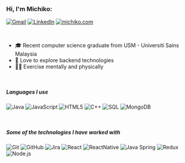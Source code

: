### Hi, I'm Michiko:

<!--
**michikochew98/michikochew98** is a ✨ _special_ ✨ repository because its `README.md` (this file) appears on your GitHub profile.

Here are some ideas to get you started:

- 🔭 I’m currently working on ...
- 🌱 I’m currently learning ...
- 👯 I’m looking to collaborate on ...
- 🤔 I’m looking for help with ...
- 💬 Ask me about ...
- 📫 How to reach me: ...
- 😄 Pronouns: ...
- ⚡ Fun fact: ...
-->

[![Gmail](https://img.shields.io/badge/Gmail-D14836?style=for-the-badge&logo=gmail&logoColor=white)](mailto:michikochew98@gmail.com)
[![LinkedIn](https://img.shields.io/badge/LinkedIn-0077B5?style=for-the-badge&logo=linkedin&logoColor=white)](https://www.linkedin.com/in/chew-mi-chi-ko-2795381b4/)
[![michiko.com](https://img.shields.io/badge/-website-orange?style=for-the-badge)](https://michikochew98.github.io/Canvas-Game-Portfolio/)

<br>

- 🎓 Recent computer science graduate from USM - Universiti Sains Malaysia
- 🌱 Love to explore backend technologies 
- 💪🏼 Exercise mentally and physically

<br>

##### Languages I use

![Java](https://img.shields.io/badge/-Java-000000?style=for-the-badge&logo=java)
![JavaScript](https://img.shields.io/badge/-JavaScript-000000?style=for-the-badge&logo=javascript)
![HTML5](https://img.shields.io/badge/-HTML5-000000?style=for-the-badge&logo=html5)
![C++](https://img.shields.io/badge/-C++-000000?style=for-the-badge&logo=c%2B%2B)
![SQL](https://img.shields.io/badge/-SQL-000000?style=for-the-badge&logo=postgresql)
![MongoDB](https://img.shields.io/badge/MongoDB-4EA94B?style=for-the-badge&logo=mongodb)

<br>

##### Some of the technologies I have worked with

![Git](https://img.shields.io/badge/-Git-222222?style=for-the-badge&logo=git&logoColor=F05032)
![GitHub](https://img.shields.io/badge/-GitHub-222222?style=for-the-badge&logo=github&logoColor=181717)
![Jira](https://img.shields.io/badge/-Jira-222222?style=for-the-badge&logo=jira-software&logoColor=white&logoColor=0052CC)
![React](https://img.shields.io/badge/-React-222222?style=for-the-badge&logo=React&logoColor=61DAFB)
![ReactNative](https://img.shields.io/badge/React_Native-20232A?style=for-the-badge&logo=react&logoColor=61DAFB)
![Java Spring](https://img.shields.io/badge/-Spring-222222?style=for-the-badge&logo=spring&logoColor=6DB33F)
![Redux](https://img.shields.io/badge/Redux-593D88?style=for-the-badge&logo=redux)
![Node.js](https://img.shields.io/badge/-Node.js-222222?style=for-the-badge&logo=node.js&logoColor=339933)
